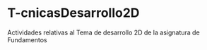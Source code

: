 # T-cnicasDesarrollo2D
Actividades relativas al Tema de desarrollo 2D de la asignatura de Fundamentos
